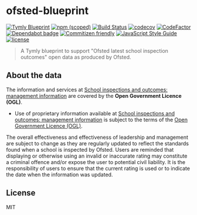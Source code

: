 # ofsted-blueprint
[![Tymly Blueprint](https://img.shields.io/badge/tymly-blueprint-blue.svg)](https://tymly.io/)
[![npm (scoped)](https://img.shields.io/npm/v/@wmfs/ofsted-blueprint.svg)](https://www.npmjs.com/package/@wmfs/ofsted-blueprint)
[![Build Status](https://travis-ci.org/wmfs/ofsted-blueprint.svg?branch=master)](https://travis-ci.org/wmfs/ofsted-blueprint)
[![codecov](https://codecov.io/gh/wmfs/ofsted-blueprint/branch/master/graph/badge.svg)](https://codecov.io/gh/wmfs/ofsted-blueprint)
[![CodeFactor](https://www.codefactor.io/repository/github/wmfs/ofsted-blueprint/badge)](https://www.codefactor.io/repository/github/wmfs/ofsted-blueprint)
[![Dependabot badge](https://img.shields.io/badge/Dependabot-active-brightgreen.svg)](https://dependabot.com/)
[![Commitizen friendly](https://img.shields.io/badge/commitizen-friendly-brightgreen.svg)](http://commitizen.github.io/cz-cli/)
[![JavaScript Style Guide](https://img.shields.io/badge/code_style-standard-brightgreen.svg)](https://standardjs.com)
[![license](https://img.shields.io/github/license/mashape/apistatus.svg)](https://github.com/wmfs/tymly/blob/master/packages/pg-concat/LICENSE)

> A Tymly blueprint to support "Ofsted latest school inspection outcomes" open data as produced by Ofsted.


## About the data

The information and services at [School inspections and outcomes: management information](https://www.gov.uk/government/statistical-data-sets/monthly-management-information-ofsteds-school-inspections-outcomes) are covered by the __Open Government Licence (OGL)__.

* Use of proprietary information available at [School inspections and outcomes: management information](https://www.gov.uk/government/statistical-data-sets/monthly-management-information-ofsteds-school-inspections-outcomes) is subject to the terms of the [Open Government Licence (OGL)](https://www.nationalarchives.gov.uk/doc/open-government-licence/version/).

The overall effectiveness and effectiveness of leadership and management are subject to change as they are regularly updated to reflect the standards found when a school is inspected by Ofsted. Users are reminded that displaying or otherwise using an invalid or inaccurate rating may constitute a criminal offence and/or expose the user to potential civil liability. It is the responsibility of users to ensure that the current rating is used or to indicate the date when the information was updated.

## <a name="license"></a>License

MIT
